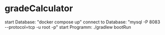 # gradeCalculator
start Database: "docker compose up"
connect to Database: "mysql -P 8083 --protocol=tcp -u root -p"
start Programm: ./gradlew bootRun

